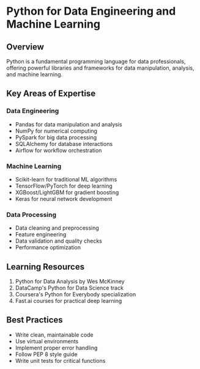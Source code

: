 # Python for Data Engineering and Machine Learning

## Overview
Python is a fundamental programming language for data professionals, offering powerful libraries and frameworks for data manipulation, analysis, and machine learning.

## Key Areas of Expertise

### Data Engineering
- Pandas for data manipulation and analysis
- NumPy for numerical computing
- PySpark for big data processing
- SQLAlchemy for database interactions
- Airflow for workflow orchestration

### Machine Learning
- Scikit-learn for traditional ML algorithms
- TensorFlow/PyTorch for deep learning
- XGBoost/LightGBM for gradient boosting
- Keras for neural network development

### Data Processing
- Data cleaning and preprocessing
- Feature engineering
- Data validation and quality checks
- Performance optimization

## Learning Resources
1. Python for Data Analysis by Wes McKinney
2. DataCamp's Python for Data Science track
3. Coursera's Python for Everybody specialization
4. Fast.ai courses for practical deep learning

## Best Practices
- Write clean, maintainable code
- Use virtual environments
- Implement proper error handling
- Follow PEP 8 style guide
- Write unit tests for critical functions 
